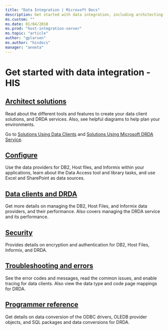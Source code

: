 ```yaml
---
title: "Data Integration | Microsoft Docs"
description: Get started with data integration, including architecting data client and DRDA service solutions, configuring applications using different data providers, manage your data clients and DRDA, authenticate and encrypt connections to DB2, Host Files, Informix, and DRDA, troubleshooting and errors, and ODBC and OLEDB programming references for Host Integration Server (HIS)
ms.custom: ""
ms.date: 01/04/2018
ms.prod: "host-integration-server"
ms.topic: "article"
author: "gplarsen"
ms.author: "hisdocs"
manager: "anneta"
---
```


# Get started with data integration - HIS

## [Architect solutions](data-integration-planning-1.md)

Read about the different tools and features to create your data client solutions, and DRDA services. Also, see helpful diagrams to help plan your environments. 

Go to [Solutions Using Data Clients](planning-and-architecting-solutions-using-data-clients.md) and [Solutions Using Microsoft DRDA Service](planning-and-architecting-solutions-using-microsoft-service-for-drda.md).

## [Configure](data-integration-configuration-2.md)

Use the data providers for DB2, Host files, and Informix within your applications, learn about the Data Access tool and library tasks, and use Excel and SharePoint as data sources. 

## [Data clients and DRDA](data-integration-operations-2.md)

Get more details on managing the DB2, Host Files, and Informix data providers, and their performance. Also covers managing the DRDA service and its performance.

## [Security](data-integration-security-2.md)

Provides details on encryption and authentication for DB2, Host Files, Informix, and DRDA. 
 
## [Troubleshooting and errors](data-integration-troubleshooting-2.md)

See the error codes and messages, read the common issues, and enable tracing for data clients. Also view the data type and code page mappings for DRDA. 
 
## [Programmer reference](data-integration-programmer-s-reference2.md)

Get details on data conversion of the ODBC drivers, OLEDB provider objects, and SQL packages and data conversions for DRDA.